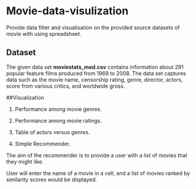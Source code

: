 # Movie-data-visulization
Provide data filter and visualisation on the provided source datasets of movie with using spreadsheet.

## Dataset

The given data set <b>moviestats_med.csv</b> contains information about 291 popular feature films produced from 1969 to 2008. The data set captures data such as the movie name, censorship rating, genre, director, actors, score from various critics, and worldwide gross.

##Visualization

1. Performance among movie genres.

2. Performance among movie ratings.

3. Table of actors versus genres.

4. Simple Recommender.


The aim of the recommender is to provide a user with a list of movies that they might like. 
 
 
 User will enter the name of a movie in a cell, and a list of movies ranked by similarity scores would be displayed.
